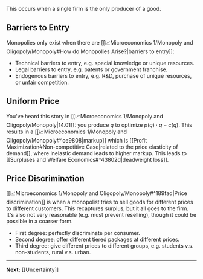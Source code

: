 This occurs when a single firm is the only producer of a good.

## Barriers to Entry

Monopolies only exist when there are [[📈Microeconomics 1/Monopoly and Oligopoly/Monopoly#How do Monopolies Arise?|barriers to entry]]:

* Technical barriers to entry, e.g. special knowledge or unique resources.
* Legal barriers to entry, e.g. patents or government franchise.
* Endogenous barriers to entry, e.g. R&D, purchase of unique resources, or unfair competition.

## Uniform Price

You've heard this story in [[📈Microeconomics 1/Monopoly and Oligopoly/Monopoly|14.01]]: you produce $q$ to optimize $p(q)\cdot q-c(q)$. This results in a [[📈Microeconomics 1/Monopoly and Oligopoly/Monopoly#^ce9808|markup]] which is [[Profit Maximization#Non-competitive Case|related to the price elasticity of demand]], where inelastic demand leads to higher markup. This leads to [[Surpluses and Welfare Economics#^43802d|deadweight loss]].

## Price Discrimination

[[📈Microeconomics 1/Monopoly and Oligopoly/Monopoly#^189fad|Price discrimination]] is when a monopolist tries to sell goods for different prices to different customers. This recaptures surplus, but it all goes to the firm. It's also not very reasonable (e.g. must prevent reselling), though it could be possible in a coarser form.

* First degree: perfectly discriminate per consumer.
* Second degree: offer different tiered packages at different prices.
* Third degree: give different prices to different groups, e.g. students v.s. non-students, rural v.s. urban.

---

**Next:** [[Uncertainty]]